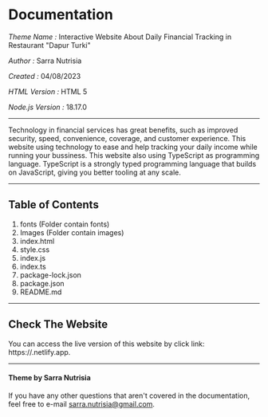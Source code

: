 # Documentation
*Theme Name :* Interactive Website About Daily Financial Tracking in Restaurant "Dapur Turki"

*Author :* Sarra Nutrisia

*Created :* 04/08/2023 

*HTML Version :* HTML 5

*Node.js Version :* 18.17.0


***
Technology in financial services has great benefits, such as improved security, speed, convenience, coverage, and customer experience. This website using technology to ease and help tracking your daily income while running your bussiness. This website also using TypeScript as programming language. TypeScript is a strongly typed programming language that builds on JavaScript, giving you better tooling at any scale. 
***

## Table of Contents
1. fonts (Folder contain fonts)
2. Images (Folder contain images)
3. index.html
4. style.css
5. index.js
6. index.ts
7. package-lock.json
8. package.json
9. README.md
   
   
***
## Check The Website

You can access the live version of this website by click link: https://.netlify.app.


***

#### Theme by Sarra Nutrisia
If you have any other questions that aren't covered in the documentation, feel free to e-mail <sarra.nutrisia@gmail.com>.

